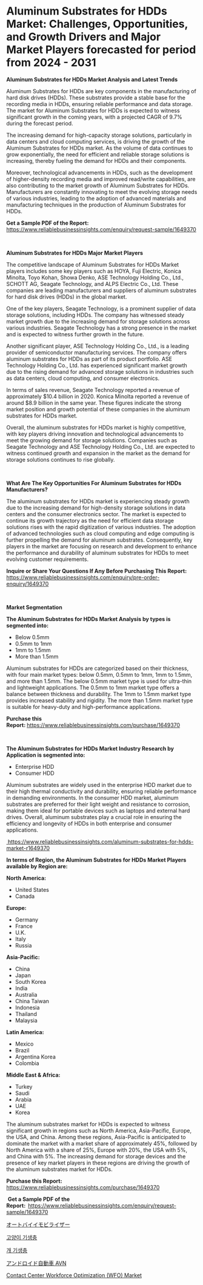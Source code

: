 <p><h1>Aluminum Substrates for HDDs Market: Challenges, Opportunities, and Growth Drivers and Major Market Players forecasted for period from 2024 - 2031</h1></p><p><strong>Aluminum Substrates for HDDs Market Analysis and Latest Trends</strong></p>
<p><p>Aluminum Substrates for HDDs are key components in the manufacturing of hard disk drives (HDDs). These substrates provide a stable base for the recording media in HDDs, ensuring reliable performance and data storage. The market for Aluminum Substrates for HDDs is expected to witness significant growth in the coming years, with a projected CAGR of 9.7% during the forecast period.</p><p>The increasing demand for high-capacity storage solutions, particularly in data centers and cloud computing services, is driving the growth of the Aluminum Substrates for HDDs market. As the volume of data continues to grow exponentially, the need for efficient and reliable storage solutions is increasing, thereby fueling the demand for HDDs and their components.</p><p>Moreover, technological advancements in HDDs, such as the development of higher-density recording media and improved read/write capabilities, are also contributing to the market growth of Aluminum Substrates for HDDs. Manufacturers are constantly innovating to meet the evolving storage needs of various industries, leading to the adoption of advanced materials and manufacturing techniques in the production of Aluminum Substrates for HDDs.</p></p>
<p><strong>Get a Sample PDF of the Report:&nbsp;</strong> <a href="https://www.reliablebusinessinsights.com/enquiry/request-sample/1649370">https://www.reliablebusinessinsights.com/enquiry/request-sample/1649370</a></p>
<p>&nbsp;</p>
<p><strong>Aluminum Substrates for HDDs Major Market Players</strong></p>
<p><p>The competitive landscape of Aluminum Substrates for HDDs Market players includes some key players such as HOYA, Fuji Electric, Konica Minolta, Toyo Kohan, Showa Denko, ASE Technology Holding Co., Ltd., SCHOTT AG, Seagate Technology, and ALPS Electric Co., Ltd. These companies are leading manufacturers and suppliers of aluminum substrates for hard disk drives (HDDs) in the global market.</p><p>One of the key players, Seagate Technology, is a prominent supplier of data storage solutions, including HDDs. The company has witnessed steady market growth due to the increasing demand for storage solutions across various industries. Seagate Technology has a strong presence in the market and is expected to witness further growth in the future.</p><p>Another significant player, ASE Technology Holding Co., Ltd., is a leading provider of semiconductor manufacturing services. The company offers aluminum substrates for HDDs as part of its product portfolio. ASE Technology Holding Co., Ltd. has experienced significant market growth due to the rising demand for advanced storage solutions in industries such as data centers, cloud computing, and consumer electronics.</p><p>In terms of sales revenue, Seagate Technology reported a revenue of approximately $10.4 billion in 2020. Konica Minolta reported a revenue of around $8.9 billion in the same year. These figures indicate the strong market position and growth potential of these companies in the aluminum substrates for HDDs market.</p><p>Overall, the aluminum substrates for HDDs market is highly competitive, with key players driving innovation and technological advancements to meet the growing demand for storage solutions. Companies such as Seagate Technology and ASE Technology Holding Co., Ltd. are expected to witness continued growth and expansion in the market as the demand for storage solutions continues to rise globally.</p></p>
<p>&nbsp;</p>
<p><strong>What Are The Key Opportunities For Aluminum Substrates for HDDs Manufacturers?</strong></p>
<p><p>The aluminum substrates for HDDs market is experiencing steady growth due to the increasing demand for high-density storage solutions in data centers and the consumer electronics sector. The market is expected to continue its growth trajectory as the need for efficient data storage solutions rises with the rapid digitization of various industries. The adoption of advanced technologies such as cloud computing and edge computing is further propelling the demand for aluminum substrates. Consequently, key players in the market are focusing on research and development to enhance the performance and durability of aluminum substrates for HDDs to meet evolving customer requirements.</p></p>
<p><strong>Inquire or Share Your Questions If Any Before Purchasing This Report:</strong> <a href="https://www.reliablebusinessinsights.com/enquiry/pre-order-enquiry/1649370">https://www.reliablebusinessinsights.com/enquiry/pre-order-enquiry/1649370</a></p>
<p>&nbsp;</p>
<p><strong>Market Segmentation</strong></p>
<p><strong>The Aluminum Substrates for HDDs Market Analysis by types is segmented into:</strong></p>
<p><ul><li>Below 0.5mm</li><li>0.5mm to 1mm</li><li>1mm to 1.5mm</li><li>More than 1.5mm</li></ul></p>
<p><p>Aluminum substrates for HDDs are categorized based on their thickness, with four main market types: below 0.5mm, 0.5mm to 1mm, 1mm to 1.5mm, and more than 1.5mm. The below 0.5mm market type is used for ultra-thin and lightweight applications. The 0.5mm to 1mm market type offers a balance between thickness and durability. The 1mm to 1.5mm market type provides increased stability and rigidity. The more than 1.5mm market type is suitable for heavy-duty and high-performance applications.</p></p>
<p><strong>Purchase this Report:&nbsp;</strong><a href="https://www.reliablebusinessinsights.com/purchase/1649370">https://www.reliablebusinessinsights.com/purchase/1649370</a></p>
<p>&nbsp;</p>
<p><strong>The Aluminum Substrates for HDDs Market Industry Research by Application is segmented into:</strong></p>
<p><ul><li>Enterprise HDD</li><li>Consumer HDD</li></ul></p>
<p><p>Aluminum substrates are widely used in the enterprise HDD market due to their high thermal conductivity and durability, ensuring reliable performance in demanding environments. In the consumer HDD market, aluminum substrates are preferred for their light weight and resistance to corrosion, making them ideal for portable devices such as laptops and external hard drives. Overall, aluminum substrates play a crucial role in ensuring the efficiency and longevity of HDDs in both enterprise and consumer applications.</p></p>
<p><a href="https://www.reliablebusinessinsights.com/aluminum-substrates-for-hdds-market-r1649370">&nbsp;https://www.reliablebusinessinsights.com/aluminum-substrates-for-hdds-market-r1649370</a></p>
<p><strong>In terms of Region, the Aluminum Substrates for HDDs Market Players available by Region are:</strong></p>
<p>
    <p> <strong> North America: </strong>
        <ul>
            <li>United States</li>
            <li>Canada</li>
        </ul>
        </p> 
    <p> <strong> Europe: </strong>
        <ul>
            <li>Germany</li>
            <li>France</li>
            <li>U.K.</li>
            <li>Italy</li>
            <li>Russia</li>
        </ul>
        </p> 
    <p> <strong> Asia-Pacific: </strong>
        <ul>
            <li>China</li>
            <li>Japan</li>
            <li>South Korea</li>
            <li>India</li>
            <li>Australia</li>
            <li>China Taiwan</li>
            <li>Indonesia</li>
            <li>Thailand</li>
            <li>Malaysia</li>
        </ul>
        </p> 
    <p> <strong> Latin America: </strong>
        <ul>
            <li>Mexico</li>
            <li>Brazil</li>
            <li>Argentina Korea</li>
            <li>Colombia</li>
        </ul>
        </p> 
    <p> <strong> Middle East & Africa: </strong>
        <ul>
            <li>Turkey</li>
            <li>Saudi</li>
            <li>Arabia</li>
            <li>UAE</li>
            <li>Korea</li>
        </ul>
    </p>
    </p>
<p><p>The aluminum substrates market for HDDs is expected to witness significant growth in regions such as North America, Asia-Pacific, Europe, the USA, and China. Among these regions, Asia-Pacific is anticipated to dominate the market with a market share of approximately 45%, followed by North America with a share of 25%, Europe with 20%, the USA with 5%, and China with 5%. The increasing demand for storage devices and the presence of key market players in these regions are driving the growth of the aluminum substrates market for HDDs.</p></p>
<p><strong>Purchase this Report: </strong><a href="https://www.reliablebusinessinsights.com/purchase/1649370">https://www.reliablebusinessinsights.com/purchase/1649370</a></p>
<p>&nbsp;<strong>Get a Sample PDF of the Report:&nbsp;&nbsp;</strong><a href="https://www.reliablebusinessinsights.com/enquiry/request-sample/1649370">https://www.reliablebusinessinsights.com/enquiry/request-sample/1649370</a></p>
<p><strong></strong></p>
<p><p><a href="https://github.com/adcxff01450218/Market-Research-Report-List-2/blob/main/6567243109202.md">オートバイイモビライザー</a></p><p><a href="https://github.com/muchswr/Market-Research-Report-List-1/blob/main/5022232104097.md">고양이 기생충</a></p><p><a href="https://github.com/alpinestartsekian/Market-Research-Report-List-1/blob/main/4770902104096.md">개 기생충</a></p><p><a href="https://github.com/ReyesKohler20231/Market-Research-Report-List-2/blob/main/9457531109203.md">アンドロイド自動車 AVN</a></p><p><a href="https://github.com/JeanneSawayn2023/Market-Research-Report-List-1/blob/main/contact-center-workforce-optimization-wfo-market.md">Contact Center Workforce Optimization (WFO) Market</a></p></p>